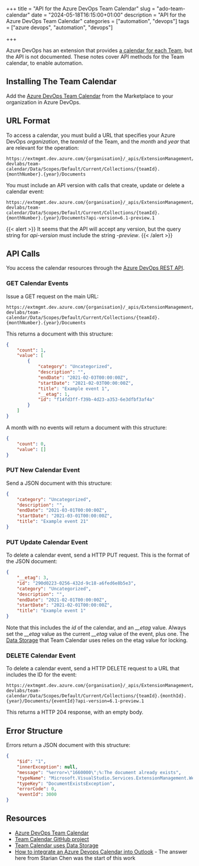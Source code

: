+++
title = "API for the Azure DevOps Team Calendar"
slug = "ado-team-calendar"
date = "2024-05-18T16:15:00+01:00"
description = "API for the Azure DevOps Team Calendar"
categories = ["automation", "devops"]
tags = ["azure devops", "automation", "devops"]

+++

Azure DevOps has an extension that provides [a calendar for each Team](https://marketplace.visualstudio.com/items?itemName=ms-devlabs.team-calendar&targetId=b2bf9ecf-25cc-486f-82cb-6111d79e2adc&utm_source=vstsproduct&utm_medium=ExtHubManageList), but the API is not documented. These notes cover API methods for the Team calendar, to enable automation.

## Installing The Team Calendar

Add the [Azure DevOps Team Calendar](https://marketplace.visualstudio.com/items?itemName=ms-devlabs.team-calendar&targetId=b2bf9ecf-25cc-486f-82cb-6111d79e2adc&utm_source=vstsproduct&utm_medium=ExtHubManageList) from the Marketplace to your organization in Azure DevOps.

## URL Format

To access a calendar, you must build a URL that specifies your Azure DevOps *organization*, the *teamId* of the Team, and the *month* and *year* that are relevant for the operation:

```text
https://extmgmt.dev.azure.com/{organisation}/_apis/ExtensionManagement/InstalledExtensions/ms-devlabs/team-calendar/Data/Scopes/Default/Current/Collections/{teamId}.{monthNumber}.{year}/Documents
```

You must include an API version with calls that create, update or delete a calendar event:

```text
https://extmgmt.dev.azure.com/{organisation}/_apis/ExtensionManagement/InstalledExtensions/ms-devlabs/team-calendar/Data/Scopes/Default/Current/Collections/{teamId}.{monthNumber}.{year}/Documents?api-version=6.1-preview.1
```

{{< alert >}}
It seems that the API will accept any version, but the query string for *api-version* must include the string *-preview*.
{{< /alert >}}

## API Calls

You access the calendar resources through the [Azure DevOps REST API](https://docs.microsoft.com/en-us/rest/api/azure/devops).

### GET Calendar Events

Issue a GET request on the main URL:

```text
https://extmgmt.dev.azure.com/{organisation}/_apis/ExtensionManagement/InstalledExtensions/ms-devlabs/team-calendar/Data/Scopes/Default/Current/Collections/{teamId}.{monthNumber}.{year}/Documents
```

This returns a document with this structure:

```json
{
    "count": 1,
    "value": [
        {
            "category": "Uncategorized",
            "description": "",
            "endDate": "2021-02-03T00:00:00Z",
            "startDate": "2021-02-03T00:00:00Z",
            "title": "Example event 1",
            "__etag": 1,
            "id": "f14fd3ff-f39b-4d23-a353-6e3dfbf3af4a"
        }
    ]
}
```

A month with no events will return a document with this structure:

```json
{
    "count": 0,
    "value": []
}
```

### PUT New Calendar Event

Send a JSON document with this structure:

```json
{
    "category": "Uncategorized",
    "description": "",
    "endDate": "2021-03-01T00:00:00Z",
    "startDate": "2021-03-01T00:00:00Z",
    "title": "Example event 21"
}
```

### PUT Update Calendar Event

To delete a calendar event, send a HTTP PUT request. This is the format of the JSON document:

```json
{
    "__etag": 3,
    "id": "290d0223-0256-432d-9c18-a6fed6e8b5e3",
    "category": "Uncategorized",
    "description": "",
    "endDate": "2021-02-01T00:00:00Z",
    "startDate": "2021-02-01T00:00:00Z",
    "title": "Example event 1"
}
```

Note that this includes the *id* of the calendar, and an *\__etag* value. Always set the *\__etag* value as the current *\__etag* value of the event, plus one. The [Data Storage](https://docs.microsoft.com/en-us/azure/devops/extend/develop/data-storage?view=azure-devops) that Team Calendar uses relies on the etag value for locking.

### DELETE Calendar Event

To delete a calendar event, send a HTTP DELETE request to a URL that includes the ID for the event:

```text
https://extmgmt.dev.azure.com/{organisation}/_apis/ExtensionManagement/InstalledExtensions/ms-devlabs/team-calendar/Data/Scopes/Default/Current/Collections/{teamId}.{monthId}.{year}/Documents/{eventId}?api-version=6.1-preview.1
```

This returns a HTTP 204 response, with an empty body.

## Error Structure

Errors return a JSON document with this structure:

```json
{
    "$id": "1",
    "innerException": null,
    "message": "%error=\"1660000\";%:The document already exists",
    "typeName": "Microsoft.VisualStudio.Services.ExtensionManagement.WebApi.DocumentExistsException, Microsoft.VisualStudio.Services.ExtensionManagement.WebApi",
    "typeKey": "DocumentExistsException",
    "errorCode": 0,
    "eventId": 3000
}
```

## Resources

- [Azure DevOps Team Calendar](https://marketplace.visualstudio.com/items?itemName=ms-devlabs.team-calendar&targetId=b2bf9ecf-25cc-486f-82cb-6111d79e2adc&utm_source=vstsproduct&utm_medium=ExtHubManageList)
- [Team Calendar GitHub project](https://github.com/microsoft/vsts-team-calendar)
- [Team Calendar uses Data Storage](https://docs.microsoft.com/en-us/azure/devops/extend/develop/data-storage?view=azure-devops)
- [How to integrate an Azure Devops Calendar into Outlook](https://stackoverflow.com/questions/60988989/how-to-integrate-an-azure-devops-calendar-into-outlook/61222307) - The answer here from Starian Chen was the start of this work
